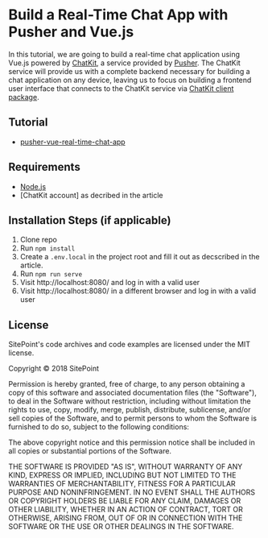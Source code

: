 # Build a Real-Time Chat App with Pusher and Vue.js

In this tutorial, we are going to build a real-time chat application using Vue.js powered by [ChatKit](https://pusher.com/chatkit), a service provided by [Pusher](https://pusher.com). The ChatKit service will provide us with a complete backend necessary for building a chat application on any device, leaving us to focus on building a frontend user interface that connects to the ChatKit service via [ChatKit client package](https://www.npmjs.com/package/@pusher/chatkit-client).


## Tutorial

* [pusher-vue-real-time-chat-app](https://www.sitepoint.com/pusher-vue-real-time-chat-app/)

## Requirements

* [Node.js](http://nodejs.org/) 
* [ChatKit account] as decribed in the article

## Installation Steps (if applicable)

1. Clone repo
2. Run `npm install`
3. Create a `.env.local` in the project root and fill it out as decscribed in the article.
4. Run `npm run serve`
4. Visit http://localhost:8080/ and log in with a valid user
5. Visit http://localhost:8080/ in a different browser and log in with a valid user

## License

SitePoint's code archives and code examples are licensed under the MIT license.

Copyright © 2018 SitePoint

Permission is hereby granted, free of charge, to any person obtaining a copy of this software and associated documentation files (the "Software"), to deal in the Software without restriction, including without limitation the rights to use, copy, modify, merge, publish, distribute, sublicense, and/or sell copies of the Software, and to permit persons to whom the Software is furnished to do so, subject to the following conditions:

The above copyright notice and this permission notice shall be included in all copies or substantial portions of the Software.

THE SOFTWARE IS PROVIDED "AS IS", WITHOUT WARRANTY OF ANY KIND, EXPRESS OR IMPLIED, INCLUDING BUT NOT LIMITED TO THE WARRANTIES OF MERCHANTABILITY, FITNESS FOR A PARTICULAR PURPOSE AND NONINFRINGEMENT. IN NO EVENT SHALL THE AUTHORS OR COPYRIGHT HOLDERS BE LIABLE FOR ANY CLAIM, DAMAGES OR OTHER LIABILITY, WHETHER IN AN ACTION OF CONTRACT, TORT OR OTHERWISE, ARISING FROM, OUT OF OR IN CONNECTION WITH THE SOFTWARE OR THE USE OR OTHER DEALINGS IN THE SOFTWARE.

